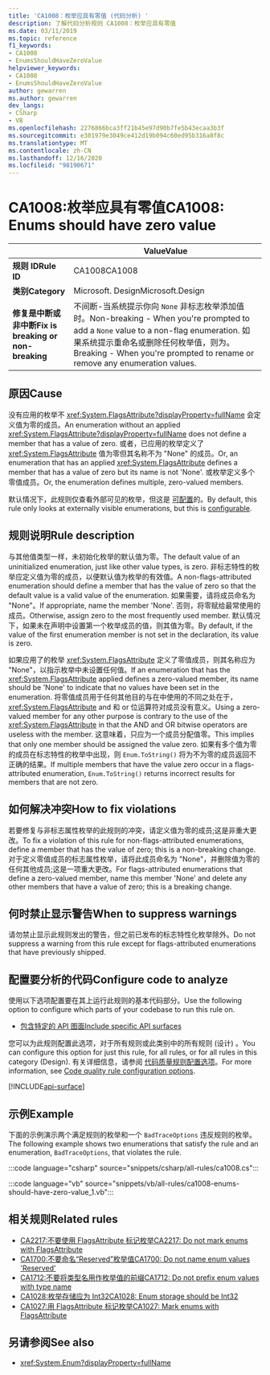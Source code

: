 ```yaml
---
title: 'CA1008：枚举应具有零值 (代码分析) '
description: 了解代码分析规则 CA1008：枚举应具有零值
ms.date: 03/11/2019
ms.topic: reference
f1_keywords:
- CA1008
- EnumsShouldHaveZeroValue
helpviewer_keywords:
- CA1008
- EnumsShouldHaveZeroValue
author: gewarren
ms.author: gewarren
dev_langs:
- CSharp
- VB
ms.openlocfilehash: 2276866bca3ff21b45e97d90b7fe5b43ecaa3b3f
ms.sourcegitcommit: e301979e3049ce412d19b094c60ed95b316a8f8c
ms.translationtype: MT
ms.contentlocale: zh-CN
ms.lasthandoff: 12/16/2020
ms.locfileid: "98190671"
---
```

# <a name="ca1008-enums-should-have-zero-value"></a><span data-ttu-id="e5611-103">CA1008:枚举应具有零值</span><span class="sxs-lookup"><span data-stu-id="e5611-103">CA1008: Enums should have zero value</span></span>

| | <span data-ttu-id="e5611-104">Value</span><span class="sxs-lookup"><span data-stu-id="e5611-104">Value</span></span> |
|-|-|
| <span data-ttu-id="e5611-105">**规则 ID**</span><span class="sxs-lookup"><span data-stu-id="e5611-105">**Rule ID**</span></span> |<span data-ttu-id="e5611-106">CA1008</span><span class="sxs-lookup"><span data-stu-id="e5611-106">CA1008</span></span>|
| <span data-ttu-id="e5611-107">**类别**</span><span class="sxs-lookup"><span data-stu-id="e5611-107">**Category**</span></span> |<span data-ttu-id="e5611-108">Microsoft. Design</span><span class="sxs-lookup"><span data-stu-id="e5611-108">Microsoft.Design</span></span>|
| <span data-ttu-id="e5611-109">**修复是中断或非中断**</span><span class="sxs-lookup"><span data-stu-id="e5611-109">**Fix is breaking or non-breaking**</span></span> |<span data-ttu-id="e5611-110">不间断-当系统提示你向 `None` 非标志枚举添加值时。</span><span class="sxs-lookup"><span data-stu-id="e5611-110">Non-breaking - When you're prompted to add a `None` value to a non-flag enumeration.</span></span> <span data-ttu-id="e5611-111">如果系统提示重命名或删除任何枚举值，则为。</span><span class="sxs-lookup"><span data-stu-id="e5611-111">Breaking - When you're prompted to rename or remove any enumeration values.</span></span>|

## <a name="cause"></a><span data-ttu-id="e5611-112">原因</span><span class="sxs-lookup"><span data-stu-id="e5611-112">Cause</span></span>

<span data-ttu-id="e5611-113">没有应用的枚举不 <xref:System.FlagsAttribute?displayProperty=fullName> 会定义值为零的成员。</span><span class="sxs-lookup"><span data-stu-id="e5611-113">An enumeration without an applied <xref:System.FlagsAttribute?displayProperty=fullName> does not define a member that has a value of zero.</span></span> <span data-ttu-id="e5611-114">或者，已应用的枚举定义了 <xref:System.FlagsAttribute> 值为零但其名称不为 "None" 的成员。</span><span class="sxs-lookup"><span data-stu-id="e5611-114">Or, an enumeration that has an applied <xref:System.FlagsAttribute> defines a member that has a value of zero but its name is not 'None'.</span></span> <span data-ttu-id="e5611-115">或枚举定义多个零值成员。</span><span class="sxs-lookup"><span data-stu-id="e5611-115">Or, the enumeration defines multiple, zero-valued members.</span></span>

<span data-ttu-id="e5611-116">默认情况下，此规则仅查看外部可见的枚举，但这是 [可配置](#configure-code-to-analyze)的。</span><span class="sxs-lookup"><span data-stu-id="e5611-116">By default, this rule only looks at externally visible enumerations, but this is [configurable](#configure-code-to-analyze).</span></span>

## <a name="rule-description"></a><span data-ttu-id="e5611-117">规则说明</span><span class="sxs-lookup"><span data-stu-id="e5611-117">Rule description</span></span>

<span data-ttu-id="e5611-118">与其他值类型一样，未初始化枚举的默认值为零。</span><span class="sxs-lookup"><span data-stu-id="e5611-118">The default value of an uninitialized enumeration, just like other value types, is zero.</span></span> <span data-ttu-id="e5611-119">非标志特性的枚举应定义值为零的成员，以便默认值为枚举的有效值。</span><span class="sxs-lookup"><span data-stu-id="e5611-119">A non-flags-attributed enumeration should define a member that has the value of zero so that the default value is a valid value of the enumeration.</span></span> <span data-ttu-id="e5611-120">如果需要，请将成员命名为 "None"。</span><span class="sxs-lookup"><span data-stu-id="e5611-120">If appropriate, name the member 'None'.</span></span> <span data-ttu-id="e5611-121">否则，将零赋给最常使用的成员。</span><span class="sxs-lookup"><span data-stu-id="e5611-121">Otherwise, assign zero to the most frequently used member.</span></span> <span data-ttu-id="e5611-122">默认情况下，如果未在声明中设置第一个枚举成员的值，则其值为零。</span><span class="sxs-lookup"><span data-stu-id="e5611-122">By default, if the value of the first enumeration member is not set in the declaration, its value is zero.</span></span>

<span data-ttu-id="e5611-123">如果应用了的枚举 <xref:System.FlagsAttribute> 定义了零值成员，则其名称应为 "None"，以指示枚举中未设置任何值。</span><span class="sxs-lookup"><span data-stu-id="e5611-123">If an enumeration that has the <xref:System.FlagsAttribute> applied defines a zero-valued member, its name should be 'None' to indicate that no values have been set in the enumeration.</span></span> <span data-ttu-id="e5611-124">将零值成员用于任何其他目的与在中使用的不同之处在于， <xref:System.FlagsAttribute> and 和 or 位运算符对成员没有意义。</span><span class="sxs-lookup"><span data-stu-id="e5611-124">Using a zero-valued member for any other purpose is contrary to the use of the <xref:System.FlagsAttribute> in that the AND and OR bitwise operators are useless with the member.</span></span> <span data-ttu-id="e5611-125">这意味着，只应为一个成员分配值零。</span><span class="sxs-lookup"><span data-stu-id="e5611-125">This implies that only one member should be assigned the value zero.</span></span> <span data-ttu-id="e5611-126">如果有多个值为零的成员在标志特性的枚举中出现，则 `Enum.ToString()` 将为不为零的成员返回不正确的结果。</span><span class="sxs-lookup"><span data-stu-id="e5611-126">If multiple members that have the value zero occur in a flags-attributed enumeration, `Enum.ToString()` returns incorrect results for members that are not zero.</span></span>

## <a name="how-to-fix-violations"></a><span data-ttu-id="e5611-127">如何解决冲突</span><span class="sxs-lookup"><span data-stu-id="e5611-127">How to fix violations</span></span>

<span data-ttu-id="e5611-128">若要修复与非标志属性枚举的此规则的冲突，请定义值为零的成员;这是非重大更改。</span><span class="sxs-lookup"><span data-stu-id="e5611-128">To fix a violation of this rule for non-flags-attributed enumerations, define a member that has the value of zero; this is a non-breaking change.</span></span> <span data-ttu-id="e5611-129">对于定义零值成员的标志属性枚举，请将此成员命名为 "None"，并删除值为零的任何其他成员;这是一项重大更改。</span><span class="sxs-lookup"><span data-stu-id="e5611-129">For flags-attributed enumerations that define a zero-valued member, name this member 'None' and delete any other members that have a value of zero; this is a breaking change.</span></span>

## <a name="when-to-suppress-warnings"></a><span data-ttu-id="e5611-130">何时禁止显示警告</span><span class="sxs-lookup"><span data-stu-id="e5611-130">When to suppress warnings</span></span>

<span data-ttu-id="e5611-131">请勿禁止显示此规则发出的警告，但之前已发布的标志特性化枚举除外。</span><span class="sxs-lookup"><span data-stu-id="e5611-131">Do not suppress a warning from this rule except for flags-attributed enumerations that have previously shipped.</span></span>

## <a name="configure-code-to-analyze"></a><span data-ttu-id="e5611-132">配置要分析的代码</span><span class="sxs-lookup"><span data-stu-id="e5611-132">Configure code to analyze</span></span>

<span data-ttu-id="e5611-133">使用以下选项配置要在其上运行此规则的基本代码部分。</span><span class="sxs-lookup"><span data-stu-id="e5611-133">Use the following option to configure which parts of your codebase to run this rule on.</span></span>

- [<span data-ttu-id="e5611-134">包含特定的 API 图面</span><span class="sxs-lookup"><span data-stu-id="e5611-134">Include specific API surfaces</span></span>](#include-specific-api-surfaces)

<span data-ttu-id="e5611-135">您可以为此规则配置此选项，对于所有规则或此类别中的所有规则 (设计) 。</span><span class="sxs-lookup"><span data-stu-id="e5611-135">You can configure this option for just this rule, for all rules, or for all rules in this category (Design).</span></span> <span data-ttu-id="e5611-136">有关详细信息，请参阅 [代码质量规则配置选项](../code-quality-rule-options.md)。</span><span class="sxs-lookup"><span data-stu-id="e5611-136">For more information, see [Code quality rule configuration options](../code-quality-rule-options.md).</span></span>

[!INCLUDE[api-surface](~/includes/code-analysis/api-surface.md)]

## <a name="example"></a><span data-ttu-id="e5611-137">示例</span><span class="sxs-lookup"><span data-stu-id="e5611-137">Example</span></span>

<span data-ttu-id="e5611-138">下面的示例演示两个满足规则的枚举和一个 `BadTraceOptions` 违反规则的枚举。</span><span class="sxs-lookup"><span data-stu-id="e5611-138">The following example shows two enumerations that satisfy the rule and an enumeration, `BadTraceOptions`, that violates the rule.</span></span>

:::code language="csharp" source="snippets/csharp/all-rules/ca1008.cs":::

:::code language="vb" source="snippets/vb/all-rules/ca1008-enums-should-have-zero-value_1.vb":::

## <a name="related-rules"></a><span data-ttu-id="e5611-139">相关规则</span><span class="sxs-lookup"><span data-stu-id="e5611-139">Related rules</span></span>

- [<span data-ttu-id="e5611-140">CA2217:不要使用 FlagsAttribute 标记枚举</span><span class="sxs-lookup"><span data-stu-id="e5611-140">CA2217: Do not mark enums with FlagsAttribute</span></span>](ca2217.md)
- [<span data-ttu-id="e5611-141">CA1700:不要命名“Reserved”枚举值</span><span class="sxs-lookup"><span data-stu-id="e5611-141">CA1700: Do not name enum values 'Reserved'</span></span>](ca1700.md)
- [<span data-ttu-id="e5611-142">CA1712:不要将类型名用作枚举值的前缀</span><span class="sxs-lookup"><span data-stu-id="e5611-142">CA1712: Do not prefix enum values with type name</span></span>](ca1712.md)
- [<span data-ttu-id="e5611-143">CA1028:枚举存储应为 Int32</span><span class="sxs-lookup"><span data-stu-id="e5611-143">CA1028: Enum storage should be Int32</span></span>](ca1028.md)
- [<span data-ttu-id="e5611-144">CA1027:用 FlagsAttribute 标记枚举</span><span class="sxs-lookup"><span data-stu-id="e5611-144">CA1027: Mark enums with FlagsAttribute</span></span>](ca1027.md)

## <a name="see-also"></a><span data-ttu-id="e5611-145">另请参阅</span><span class="sxs-lookup"><span data-stu-id="e5611-145">See also</span></span>

- <xref:System.Enum?displayProperty=fullName>
